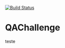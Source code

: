[![Build Status](https://www.travis-ci.com/deyvisrf/QAChallenge.svg?token=1Q1hGeQHjioqBzsnGoqA&branch=master)](https://www.travis-ci.com/deyvisrf/QAChallenge)
# QAChallenge


teste